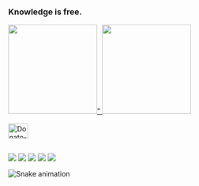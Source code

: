 ### Knowledge is free.

<div>
  <a href="https://github.com/DonatoReis/DonatoReis">
  <img height="180em" src="https://github-readme-stats.vercel.app/api?username=DonatoReis&show_icons=true&theme=dark&include_all_commits=true&count_private=true"/>"
  <img height="180em" src="https://github-readme-stats.vercel.app/api/top-langs/?username=DonatoReis&layout=compact&langs_count=16&theme=dark"/>
</div>

<div style="display: inline_block"><br>
  <img align="center" alt="Donato-Bash" height="30" width="40" src="https://cdn.jsdelivr.net/gh/devicons/devicon/icons/bash/bash-plain.svg" />
</div>
  
##
  
<div>
   <a href="https://www.instagram.com/caiquedbreis/" target="_blank"><img src="https://img.shields.io/badge/-Instagram-%23E4405F?style=for-the-badge&logo=instagram&logoColor=white" target="_blank"></a>
   <a href="https://discord.gg/Z2C2CyVZFU" target="_blank"><img src="https://img.shields.io/badge/-Discord-7289DA?style=for-the-badge&logo=instagram&logoColor=white" target="_blank"></a>
  <a href="https://www.linkedin.com/in/caique-barreto-7809b2217/" target="_blank"><img src="https://img.shields.io/badge/-LinkdIn-%230077B5?style=for-the-badge&logo=instagram&logoColor=white" target="_blank"></a>
  <a href="mailto:caique.hbarreto@gmail.com" target="_blank"><img src="https://img.shields.io/badge/-Gmail-%23333?style=for-the-badge&logo=instagram&logoColor=white" target="_blank"></a>
  <a href="https://t.me/PeakyBlindersW" target="_blank"><img src="https://img.shields.io/badge/Telegram-2CA5E0?style=for-the-badge&logo=telegram&logoColor=white" target="_blank"></a>
  
  ![Snake animation](https://github.com/DonatoReis/DonatoReis/blob/output/github-contribution-grid-snake.svg)
  
</div>
